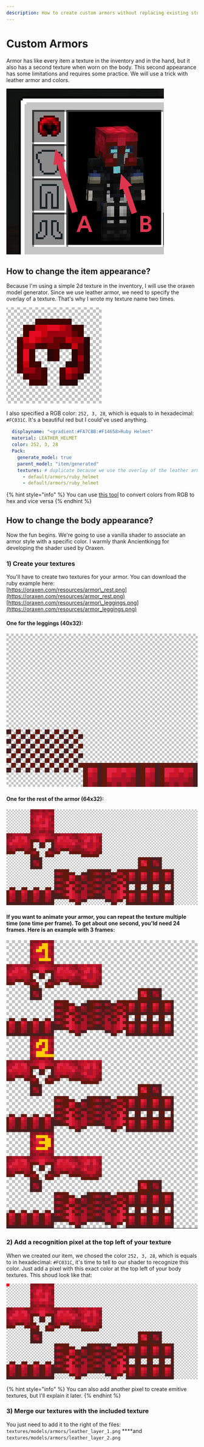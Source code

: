 ```yaml
---
description: How to create custom armors without replacing existing stuff?
---
```


# Custom Armors

Armor has like every item a texture in the inventory and in the hand, but it also has a second texture when worn on the body. This second appearance has some limitations and requires some practice. We will use a trick with leather armor and colors.

![A: item appearance    B: body appearance](../.gitbook/assets/stuff.png)

## How to change the item appearance?

Because I'm using a simple 2d texture in the inventory, I will use the oraxen model generator. Since we use leather armor, we need to specify the overlay of a texture. That's why I wrote my texture name two times.

![textures/default/armors/ruby\_helmet.png](../.gitbook/assets/helmet.png)

I also specified a RGB color: `252, 3, 28`, which is equals to in hexadecimal: `#FC031C`. It's a beautiful red but I could've used anything. 

```yaml
  displayname: "<gradient:#FA7CBB:#F14658>Ruby Helmet"
  material: LEATHER_HELMET
  color: 252, 3, 28
  Pack:
    generate_model: true
    parent_model: "item/generated"
    textures: # duplicate because we use the overlay of the leather armor
      - default/armors/ruby_helmet
      - default/armors/ruby_helmet
```

{% hint style="info" %}
You can use [this tool](https://www.rapidtables.com/convert/color/index.html) to convert colors from RGB to hex and vice versa
{% endhint %}

## How to change the body appearance?

Now the fun begins. We're going to use a vanilla shader to associate an armor style with a specific color. I warmly thank Ancientkingg for developing the shader used by Oraxen.

### 1\) Create your textures

You'll have to create two textures for your armor. You can download the ruby example here:  
[https://oraxen.com/resources/armor\_rest.png](https://oraxen.com/resources/armor_rest.png)  
[https://oraxen.com/resources/armor\_leggings.png](https://oraxen.com/resources/armor_leggings.png)

#### One for the leggings \(40x32\):

![](../.gitbook/assets/leggings.png)

#### **One for the rest of the armor \(64x32\):**

![](../.gitbook/assets/armor.png)

#### If you want to animate your armor, you can repeat the texture multiple time \(one time per frame\). To get about one second, you'ld need 24 frames. Here is an example with 3 frames:

![](../.gitbook/assets/animation.png)

### 2\) Add a recognition pixel at the top left of your texture

When we created our item, we chosed the color `252, 3, 28`, which is equals to in hexadecimal: `#FC031C`, it's time to tell to our shader to recognize this color. Just add a pixel with this exact color at the top left of your body textures. This shoud look like that: 

![](../.gitbook/assets/pixel.png)

{% hint style="info" %}
You can also add another pixel to create emitive textures, but I'll explain it later.
{% endhint %}

### 3\) Merge our textures with the included texture

You just need to add it to the right of the files: `textures/models/armors/leather_layer_1.png` ****and `textures/models/armors/leather_layer_2.png`



